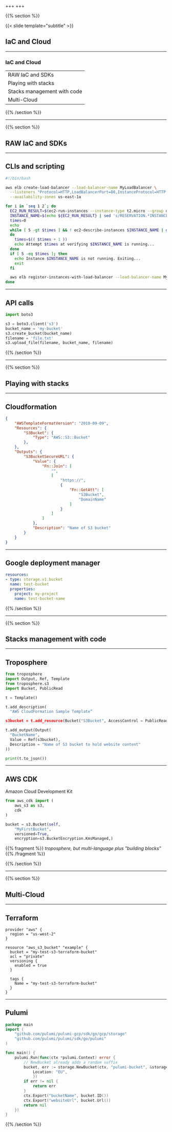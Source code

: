 +++
+++

{{% section %}}

{{< slide template="subtitle" >}}

## IaC and Cloud

---

### IaC and Cloud

|  |
|---|
| RAW IaC and SDKs |
| Playing with stacks |
| Stacks management with code |
| Multi-Cloud |

{{% /section %}}

---

{{% section %}}

## RAW IaC and SDKs

---

## CLIs and scripting

```bash
#!/bin/bash

aws elb create-load-balancer --load-balancer-name MyLoadBalancer \
  --listeners "Protocol=HTTP,LoadBalancerPort=80,InstanceProtocol=HTTP,InstancePort=80" \
  --availability-zones us-east-1a

for i in `seq 1 2`; do
  EC2_RUN_RESULT=$(ec2-run-instances --instance-type t2.micro --group default --region us-east-1 --key $EC2_INSTANCE_KEY --user-data-file instance_installs.sh ami-5244a300)
  INSTANCE_NAME=$(echo ${EC2_RUN_RESULT} | sed 's/RESERVATION.*INSTANCE //' | sed 's/ .*//')$i
  times=0
  echo
  while [ 5 -gt $times ] && ! ec2-describe-instances $INSTANCE_NAME | grep -q "running"
  do
    times=$(( $times + 1 ))
    echo Attempt $times at verifying $INSTANCE_NAME is running...
  done
  if [ 5 -eq $times ]; then
    echo Instance $INSTANCE_NAME is not running. Exiting...
    exit
  fi

  aws elb register-instances-with-load-balancer --load-balancer-name MyLoadBalancer --instances $INSTANCE_NAME
done
```

---

## API calls

```python
import boto3

s3 = boto3.client('s3')
bucket_name = 'my-bucket'
s3.create_bucket(bucket_name)
filename = 'file.txt'
s3.upload_file(filename, bucket_name, filename)
```

{{% /section %}}

---

{{% section %}}

## Playing with stacks

---

## Cloudformation

```json
{
    "AWSTemplateFormatVersion": "2010-09-09",
    "Resources": {
        "S3Bucket": {
            "Type": "AWS::S3::Bucket"
        },
    },
    "Outputs": {
        "S3BucketSecureURL": {
            "Value": {
                "Fn::Join": [
                    "",
                    [
                        "https://",
                        {
                            "Fn::GetAtt": [
                                "S3Bucket",
                                "DomainName"
                            ]
                        }
                    ]
                ]
            },
            "Description": "Name of S3 bucket"
        }
    }
}
```

---

## Google deployment manager

```yaml
resources:
- type: storage.v1.bucket
  name: test-bucket
  properties:
    project: my-project
    name: test-bucket-name
```

{{% /section %}}

---

{{% section %}}

## Stacks management with code

---

## Troposphere

```python
from troposphere
import Output, Ref, Template
from troposphere.s3
import Bucket, PublicRead

t = Template()

t.add_description(
  "AWS CloudFormation Sample Template”

s3bucket = t.add_resource(Bucket("S3Bucket", AccessControl = PublicRead, ))

t.add_output(Output(
  "BucketName",
  Value = Ref(s3bucket),
  Description = "Name of S3 bucket to hold website content"
))

print(t.to_json())
```

---

## AWS CDK

Amazon Cloud Development Kit

```python
from aws_cdk import (
    aws_s3 as s3,
    cdk
)

bucket = s3.Bucket(self,
    "MyFirstBucket",
    versioned=True,
    encryption=s3.BucketEncryption.KmsManaged,)
```

{{% fragment %}} *troposphere, but multi-language plus "building blocks"* {{% /fragment %}}

{{% /section %}}

---

{{% section %}}

## Multi-Cloud

---

## Terraform

```hcl
provider "aws" {
  region = "us-west-2"
}

resource "aws_s3_bucket" "example" {
  bucket = "my-test-s3-terraform-bucket"
  acl = "private"
  versioning {
    enabled = true
  }

  tags {
    Name = "my-test-s3-terraform-bucket"
  }
}
```

---

## Pulumi

```go
package main
import (
    "github.com/pulumi/pulumi-gcp/sdk/go/gcp/storage"
    "github.com/pulumi/pulumi/sdk/go/pulumi"
)

func main() {
    pulumi.Run(func(ctx *pulumi.Context) error {
        // NewBucket already adds a random suffix
        bucket, err := storage.NewBucket(ctx, "pulumi-bucket", &storage.BucketArgs{
            Location: "EU",
            })
        if err != nil {
            return err
        }
        ctx.Export("bucketName", bucket.ID())
        ctx.Export("websiteUrl", bucket.Url())
        return nil
    })
}
```

{{% /section %}}
